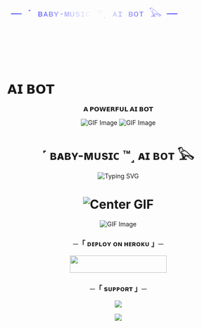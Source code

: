 <svg width="600" height="180" viewBox="0 0 600 180" xmlns="http://www.w3.org/2000/svg">
  <style>
    .text {
      font-family: 'Courier New', Courier, monospace;
      font-size: 24px;
      fill: url(#gradient);
      animation: typing 4s steps(40, end), blink 0.5s step-end infinite alternate;
      white-space: nowrap;
      overflow: hidden;
    }
    @keyframes typing {
      from {
        width: 0;
      }
      to {
        width: 100%;
      }
    }
    @keyframes blink {
      from {
        border-right-color: rgba(255, 255, 255, 0.75);
      }
      to {
        border-right-color: transparent;
      }
    }
  </style>
  <defs>
    <linearGradient id="gradient" x1="0%" y1="0%" x2="100%" y2="0%">
      <stop offset="0%" style="stop-color: blue; stop-opacity: 1;" />
      <stop offset="50%" style="stop-color: white; stop-opacity: 1;" />
      <stop offset="100%" style="stop-color: blue; stop-opacity: 1;" />
    </linearGradient>
  </defs>
  <text x="10" y="50" class="text">
    ── ˹ ʙᴀʙʏ-ᴍᴜsɪᴄ ™˼ ᴀɪ ʙᴏᴛ 𓅂 ──
  </text>
</svg>



# 𝗔𝗜 𝗕𝗢𝗧

<p align="center">
  <b>𝗔 𝗣𝗢𝗪𝗘𝗥𝗙𝗨𝗟 𝗔𝗜 𝗕𝗢𝗧</b>
</p>

<div align="center">
  <img src="https://user-images.githubusercontent.com/73097560/115834477-dbab4500-a447-11eb-908a-139a6edaec5c.gif" alt="GIF Image">
  <img src="https://user-images.githubusercontent.com/73097560/115834477-dbab4500-a447-11eb-908a-139a6edaec5c.gif" alt="GIF Image">
</div>

<h1 align="center">
  <b>˹ ʙᴀʙʏ-ᴍᴜsɪᴄ ™˼ ᴀɪ ʙᴏᴛ 𓅂</b>
</h1>

<div align="center">
  <img src="https://readme-typing-svg.herokuapp.com?color=0000FF&color=FFFFFF&center=true&vCenter=true&lines=──+˹+ʙᴀʙʏ-ᴍᴜsɪᴄ+™˼+ᴀɪ+ʙᴏᴛ+𓅂+──;Fᴏʀᴋ+ᴀɴᴅ+ɢɪᴠᴇ+sᴛᴀʀ+ᴛʜᴇɴ+ᴅᴇᴘʟᴏʏ.&width=600&height=180" alt="Typing SVG">
</div>



<h1 align="center">
  <img src="./.github/a94aee835e16cff4f14c83dac8ffbe10.gif" alt="Center GIF">
</h1>

<div align="center">
  <img src="https://user-images.githubusercontent.com/73097560/115834477-dbab4500-a447-11eb-908a-139a6edaec5c.gif" alt="GIF Image">
</div>

<h3 align="center">
    ─「 ᴅᴇᴩʟᴏʏ ᴏɴ ʜᴇʀᴏᴋᴜ 」─
</h3>


<p align="center"><a href="https://dashboard.heroku.com/new?template=https://github.com/OWNERSYSTUMM/Vikky"> <img src="https://img.shields.io/badge/Deploy%20On%20Heroku-green?style=for-the-badge&logo=heroku" width="220" height="38.45"/></a></p>

<h3 align="center">
    ─「 sᴜᴩᴩᴏʀᴛ 」─
</h3>

<p align="center">
<a href="https://t.me/+OL6jdTL7JAJjYzVl"><img src="https://img.shields.io/badge/-Support%20Group-blue.svg?style=for-the-badge&logo=Telegram"></a>
</p>

<p align="center">
<a href="https://t.me/BABY09_WORLD"><img src="https://img.shields.io/badge/-Support%20Channel-blue.svg?style=for-the-badge&logo=Telegram"></a>
</p>

